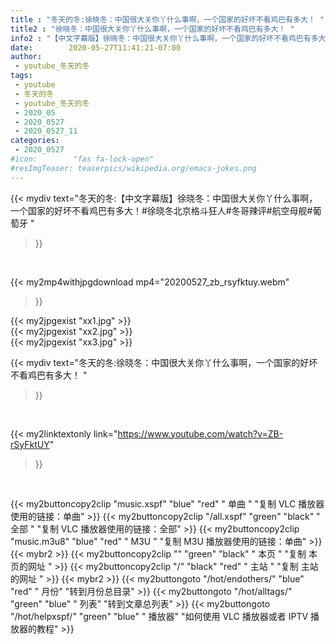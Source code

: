 ```yaml
---
title : "冬天的冬:徐晓冬：中国很大关你丫什么事啊，一个国家的好坏不看鸡巴有多大！ "
title2 : "徐晓冬：中国很大关你丫什么事啊，一个国家的好坏不看鸡巴有多大！ "
info2 : "【中文字幕版】徐晓冬：中国很大关你丫什么事啊，一个国家的好坏不看鸡巴有多大！#徐晓冬北京格斗狂人#冬哥辣评#航空母舰#葡萄牙 "
date:        2020-05-27T11:41:21-07:00
author:
 - youtube_冬天的冬
tags:
 - youtube
 - 冬天的冬
 - youtube_冬天的冬
 - 2020_05
 - 2020_0527
 - 2020_0527_11
categories:
 - 2020_0527
#icon:        "fas fa-lock-open"
#resImgTeaser: teaserpics/wikipedia.org/emacs-jokes.png
---
```


{{< mydiv text="冬天的冬:【中文字幕版】徐晓冬：中国很大关你丫什么事啊，一个国家的好坏不看鸡巴有多大！#徐晓冬北京格斗狂人#冬哥辣评#航空母舰#葡萄牙 "
>}}
<br>


{{< my2mp4withjpgdownload mp4="20200527_zb_rsyfktuy.webm"
>}}

{{< my2jpgexist "xx1.jpg" >}}<br>
{{< my2jpgexist "xx2.jpg" >}}<br>
{{< my2jpgexist "xx3.jpg" >}}<br>



{{< mydiv text="冬天的冬:徐晓冬：中国很大关你丫什么事啊，一个国家的好坏不看鸡巴有多大！ "
>}}
<br>

{{< my2linktextonly link="https://www.youtube.com/watch?v=ZB-rSyFktUY"
>}}


<br>

{{< my2buttoncopy2clip "music.xspf"        "blue"   "red"    " 单曲 "  "复制 VLC 播放器使用的链接：单曲" >}} {{< my2buttoncopy2clip "/all.xspf"         "green"  "black"  " 全部 "  "复制 VLC 播放器使用的链接：全部" >}} {{< my2buttoncopy2clip "music.m3u8"        "blue"   "red"    " M3U  "    "复制 M3U 播放器使用的链接：单曲" >}} {{< mybr2 >}} {{< my2buttoncopy2clip ""                  "green"  "black"  " 本页 "    "复制 本页的网址 " >}} {{< my2buttoncopy2clip "/"                 "black"  "red"    " 主站 "    "复制 主站的网址 " >}} {{< mybr2 >}} {{< my2buttongoto      "/hot/endothers/"   "blue"   "red"    " 月份"   "转到月份总目录" >}} {{< my2buttongoto      "/hot/alltags/"     "green"  "blue"   " 列表"   "转到文章总列表" >}} {{< my2buttongoto      "/hot/helpxspf/"    "green"  "blue"   " 播放器" "如何使用 VLC 播放器或者 IPTV 播放器的教程" >}} 
